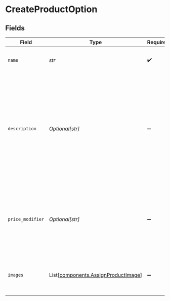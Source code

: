 # CreateProductOption


## Fields

| Field                                                                                                                                             | Type                                                                                                                                              | Required                                                                                                                                          | Description                                                                                                                                       | Example                                                                                                                                           |
| ------------------------------------------------------------------------------------------------------------------------------------------------- | ------------------------------------------------------------------------------------------------------------------------------------------------- | ------------------------------------------------------------------------------------------------------------------------------------------------- | ------------------------------------------------------------------------------------------------------------------------------------------------- | ------------------------------------------------------------------------------------------------------------------------------------------------- |
| `name`                                                                                                                                            | *str*                                                                                                                                             | :heavy_check_mark:                                                                                                                                | The display name of a product option.                                                                                                             |                                                                                                                                                   |
| `description`                                                                                                                                     | *Optional[str]*                                                                                                                                   | :heavy_minus_sign:                                                                                                                                | A detailed description of the option.<br/><br/>- Must be valid UTF-8 text<br/>- Supports Markdown for formatting<br/>- HTML is not permitted and will be rejected |                                                                                                                                                   |
| `price_modifier`                                                                                                                                  | *Optional[str]*                                                                                                                                   | :heavy_minus_sign:                                                                                                                                | The adjustment applied to a product's base price by this option. Can be negative, positive, or zero.                                              | -14.89                                                                                                                                            |
| `images`                                                                                                                                          | List[[components.AssignProductImage](../../models/components/assignproductimage.md)]                                                              | :heavy_minus_sign:                                                                                                                                | Assign previously uploaded images to a product or option.                                                                                         |                                                                                                                                                   |